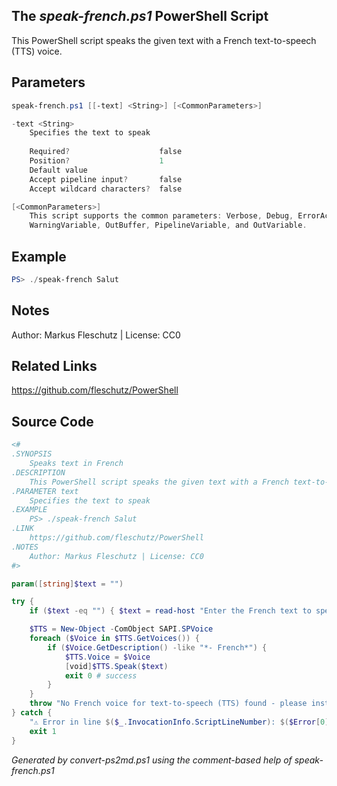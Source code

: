 ## The *speak-french.ps1* PowerShell Script

This PowerShell script speaks the given text with a French text-to-speech (TTS) voice.

## Parameters
```powershell
speak-french.ps1 [[-text] <String>] [<CommonParameters>]

-text <String>
    Specifies the text to speak
    
    Required?                    false
    Position?                    1
    Default value                
    Accept pipeline input?       false
    Accept wildcard characters?  false

[<CommonParameters>]
    This script supports the common parameters: Verbose, Debug, ErrorAction, ErrorVariable, WarningAction, 
    WarningVariable, OutBuffer, PipelineVariable, and OutVariable.
```

## Example
```powershell
PS> ./speak-french Salut

```

## Notes
Author: Markus Fleschutz | License: CC0

## Related Links
https://github.com/fleschutz/PowerShell

## Source Code
```powershell
<#
.SYNOPSIS
	Speaks text in French
.DESCRIPTION
	This PowerShell script speaks the given text with a French text-to-speech (TTS) voice.
.PARAMETER text
	Specifies the text to speak
.EXAMPLE
	PS> ./speak-french Salut
.LINK
	https://github.com/fleschutz/PowerShell
.NOTES
	Author: Markus Fleschutz | License: CC0
#>

param([string]$text = "")

try {
	if ($text -eq "") { $text = read-host "Enter the French text to speak" }

	$TTS = New-Object -ComObject SAPI.SPVoice
	foreach ($Voice in $TTS.GetVoices()) {
		if ($Voice.GetDescription() -like "*- French*") {
			$TTS.Voice = $Voice
			[void]$TTS.Speak($text)
			exit 0 # success
		}
	}
	throw "No French voice for text-to-speech (TTS) found - please install one."
} catch {
	"⚠️ Error in line $($_.InvocationInfo.ScriptLineNumber): $($Error[0])"
	exit 1
}
```

*Generated by convert-ps2md.ps1 using the comment-based help of speak-french.ps1*
